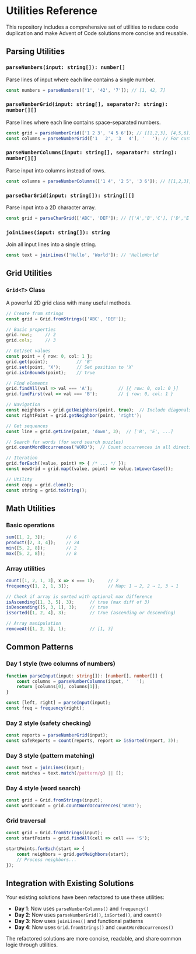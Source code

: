 # Utilities Reference

This repository includes a comprehensive set of utilities to reduce code duplication and make Advent of Code solutions more concise and reusable.

## Parsing Utilities

### `parseNumbers(input: string[]): number[]`
Parse lines of input where each line contains a single number.
```typescript
const numbers = parseNumbers(['1', '42', '7']); // [1, 42, 7]
```

### `parseNumberGrid(input: string[], separator?: string): number[][]`
Parse lines where each line contains space-separated numbers.
```typescript
const grid = parseNumberGrid(['1 2 3', '4 5 6']); // [[1,2,3], [4,5,6]]
const columns = parseNumberGrid(['1   2', '3   4'], '   '); // For custom separators
```

### `parseNumberColumns(input: string[], separator?: string): number[][]`
Parse input into columns instead of rows.
```typescript
const columns = parseNumberColumns(['1 4', '2 5', '3 6']); // [[1,2,3], [4,5,6]]
```

### `parseCharGrid(input: string[]): string[][]`
Parse input into a 2D character array.
```typescript
const grid = parseCharGrid(['ABC', 'DEF']); // [['A','B','C'], ['D','E','F']]
```

### `joinLines(input: string[]): string`
Join all input lines into a single string.
```typescript
const text = joinLines(['Hello', 'World']); // 'HelloWorld'
```

## Grid Utilities

### `Grid<T>` Class
A powerful 2D grid class with many useful methods.

```typescript
// Create from strings
const grid = Grid.fromStrings(['ABC', 'DEF']);

// Basic properties
grid.rows;     // 2
grid.cols;     // 3

// Get/set values
const point = { row: 0, col: 1 };
grid.get(point);           // 'B' 
grid.set(point, 'X');      // Set position to 'X'
grid.isInBounds(point);    // true

// Find elements
grid.findAll(val => val === 'A');          // [{ row: 0, col: 0 }]
grid.findFirst(val => val === 'B');        // { row: 0, col: 1 }

// Navigation
const neighbors = grid.getNeighbors(point, true);  // Include diagonals
const rightPoint = grid.getNeighbor(point, 'right');

// Get sequences
const line = grid.getLine(point, 'down', 3);  // ['B', 'E', ...]

// Search for words (for word search puzzles)
grid.countWordOccurrences('WORD');  // Count occurrences in all directions

// Iteration
grid.forEach((value, point) => { /* ... */ });
const newGrid = grid.map((value, point) => value.toLowerCase());

// Utility
const copy = grid.clone();
const string = grid.toString();
```

## Math Utilities

### Basic operations
```typescript
sum([1, 2, 3]);        // 6
product([2, 3, 4]);    // 24
min([5, 2, 8]);        // 2
max([5, 2, 8]);        // 8
```

### Array utilities
```typescript
count([1, 2, 1, 3], x => x === 1);     // 2
frequency([1, 2, 1, 3]);               // Map: 1 → 2, 2 → 1, 3 → 1

// Check if array is sorted with optional max difference
isAscending([1, 3, 5], 3);      // true (max diff of 3)
isDescending([5, 3, 1], 3);     // true
isSorted([1, 2, 4], 3);         // true (ascending or descending)

// Array manipulation
removeAt([1, 2, 3], 1);         // [1, 3]
```

## Common Patterns

### Day 1 style (two columns of numbers)
```typescript
function parseInput(input: string[]): [number[], number[]] {
    const columns = parseNumberColumns(input, '   ');
    return [columns[0], columns[1]];
}

const [left, right] = parseInput(input);
const freq = frequency(right);
```

### Day 2 style (safety checking)
```typescript
const reports = parseNumberGrid(input);
const safeReports = count(reports, report => isSorted(report, 3));
```

### Day 3 style (pattern matching)
```typescript
const text = joinLines(input);
const matches = text.match(/pattern/g) || [];
```

### Day 4 style (word search)
```typescript
const grid = Grid.fromStrings(input);
const wordCount = grid.countWordOccurrences('WORD');
```

### Grid traversal
```typescript
const grid = Grid.fromStrings(input);
const startPoints = grid.findAll(cell => cell === 'S');

startPoints.forEach(start => {
    const neighbors = grid.getNeighbors(start);
    // Process neighbors...
});
```

## Integration with Existing Solutions

Your existing solutions have been refactored to use these utilities:

- **Day 1**: Now uses `parseNumberColumns()` and `frequency()`
- **Day 2**: Now uses `parseNumberGrid()`, `isSorted()`, and `count()`  
- **Day 3**: Now uses `joinLines()` and functional patterns
- **Day 4**: Now uses `Grid.fromStrings()` and `countWordOccurrences()`

The refactored solutions are more concise, readable, and share common logic through utilities.